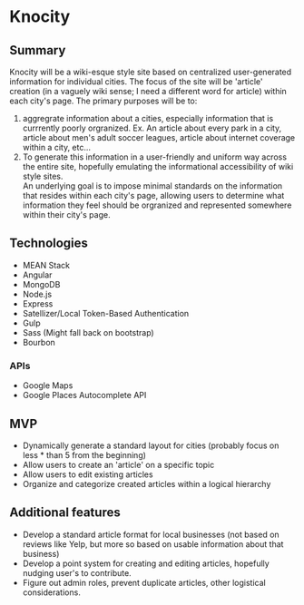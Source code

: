 # Knocity
## Summary
Knocity will be a wiki-esque style site based on centralized user-generated information for individual cities.  The focus of the site will be 'article' creation  (in a vaguely wiki sense; I need a different word for article) within each city's page.  The primary purposes will be to: <br>
1) aggregrate information about a cities, especially information that is currrently poorly orgranized. Ex. An article about every park in a city, article about men's adult soccer leagues, article about internet coverage within a city, etc... <br>
2) To generate this information in a user-friendly and uniform way across the entire site, hopefully emulating the informational accessibility of wiki style sites. <br>
An underlying goal is to impose minimal standards on the information that resides within each city's page, allowing users to determine what information they feel should be orgranized and represented somewhere within their city's page.
## Technologies

- MEAN Stack
 - Angular
 - MongoDB
 - Node.js
 - Express
 - Satellizer/Local Token-Based Authentication
- Gulp
- Sass (Might fall back on bootstrap)
- Bourbon

### APIs

- Google Maps
- Google Places Autocomplete API

## MVP

* Dynamically generate a standard layout for cities (probably focus on less * than 5 from the beginning)
* Allow users to create an 'article' on a specific topic
* Allow users to edit existing articles
* Organize and categorize created articles within a logical hierarchy

## Additional features

* Develop a standard article format for local businesses (not based on reviews like Yelp, but more so based on usable information about that business)
* Develop a point system for creating and editing articles, hopefully nudging user's to contribute.
* Figure out admin roles, prevent duplicate articles, other logistical considerations.
